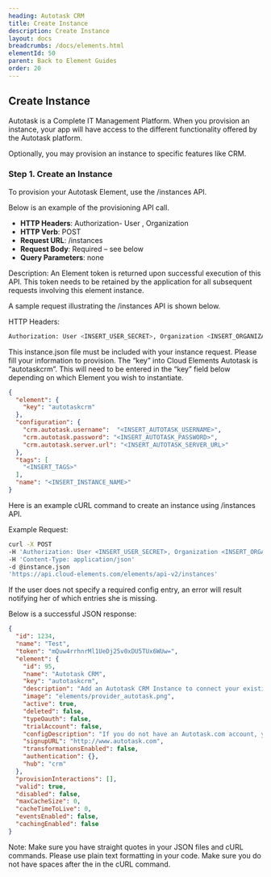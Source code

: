 ```yaml
---
heading: Autotask CRM
title: Create Instance
description: Create Instance
layout: docs
breadcrumbs: /docs/elements.html
elementId: 50
parent: Back to Element Guides
order: 20
---
```


## Create Instance

Autotask is a Complete IT Management Platform. When you provision an instance, your app will have access to the different functionality offered by the Autotask platform.

Optionally, you may provision an instance to specific features like CRM.

### Step 1. Create an Instance

To provision your Autotask Element, use the /instances API.

Below is an example of the provisioning API call.

* __HTTP Headers__: Authorization- User <user secret>, Organization <organization secret>
* __HTTP Verb__: POST
* __Request URL__: /instances
* __Request Body__: Required – see below
* __Query Parameters__: none

Description: An Element token is returned upon successful execution of this API. This token needs to be retained by the application for all subsequent requests involving this element instance.

A sample request illustrating the /instances API is shown below.

HTTP Headers:

```bash
Authorization: User <INSERT_USER_SECRET>, Organization <INSERT_ORGANIZATION_SECRET>

```
This instance.json file must be included with your instance request.  Please fill your information to provision.  The “key” into Cloud Elements Autotask is “autotaskcrm”.  This will need to be entered in the “key” field below depending on which Element you wish to instantiate.

```JSON
{
  "element": {
    "key": "autotaskcrm"
  },
  "configuration": {
    "crm.autotask.username":  "<INSERT_AUTOTASK_USERNAME>",
    "crm.autotask.password": "<INSERT_AUTOTASK_PASSWORD>",
    "crm.autotask.server.url": "<INSERT_AUTOTASK_SERVER_URL>"
  },
  "tags": [
    "<INSERT_TAGS>"
  ],
  "name": "<INSERT_INSTANCE_NAME>"
}
```

Here is an example cURL command to create an instance using /instances API.

Example Request:

```bash
curl -X POST
-H 'Authorization: User <INSERT_USER_SECRET>, Organization <INSERT_ORGANIZATION_SECRET>'
-H 'Content-Type: application/json'
-d @instance.json
'https://api.cloud-elements.com/elements/api-v2/instances'
```

If the user does not specify a required config entry, an error will result notifying her of which entries she is missing.

Below is a successful JSON response:

```JSON
{
  "id": 1234,
  "name": "Test",
  "token": "mQuw4rrhnrMl1UeDj25v0xDU5TUx6WUw=",
  "element": {
    "id": 95,
    "name": "Autotask CRM",
    "key": "autotaskcrm",
    "description": "Add an Autotask CRM Instance to connect your existing Autotask CRM account to the CRM Hub, allowing you to manage contacts, leads, accounts, opportunities etc. across multiple CRM Elements. You will need your Autotask CRM account information to add an instance.",
    "image": "elements/provider_autotask.png",
    "active": true,
    "deleted": false,
    "typeOauth": false,
    "trialAccount": false,
    "configDescription": "If you do not have an Autotask.com account, you can create one at Autotask CRM Signup",
    "signupURL": "http://www.autotask.com",
    "transformationsEnabled": false,
    "authentication": {},
    "hub": "crm"
  },
  "provisionInteractions": [],
  "valid": true,
  "disabled": false,
  "maxCacheSize": 0,
  "cacheTimeToLive": 0,
  "eventsEnabled": false,
  "cachingEnabled": false
}
```

Note:  Make sure you have straight quotes in your JSON files and cURL commands.  Please use plain text formatting in your code.  Make sure you do not have spaces after the in the cURL command.
